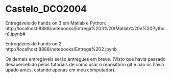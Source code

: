 # Castelo_DCO2004

Entregáveis do hands on 3 em Matlab e Python: http://localhost:8888/notebooks/Entrega%203%20(Matlab%20e%20Python).ipynb#

Entregáveis do hands on 2: http://localhost:8888/notebooks/Entrega%202.ipynb

Os demais entregáveis serão entregues em breve. (Visto que havia passado desapercebido pelos tutoriais de como usar o repositório git e não os havia upado antes, estando apenas em meu computador).
